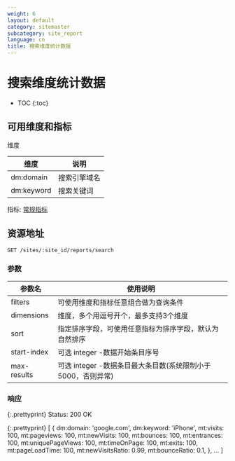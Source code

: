 ```yaml
---
weight: 6
layout: default
category: sitemaster
subcategory: site_report
language: cn
title: 搜索维度统计数据
---
```


# 搜索维度统计数据

* TOC
{:toc}


## 可用维度和指标

维度

| 维度       | 说明         |
|------------|--------------|
| dm:domain  | 搜索引擎域名 |
| dm:keyword | 搜索关键词   |

指标: [常规指标](/doc/sitemaster/v1/cn/site_report.html#section-2)


## 资源地址

    GET /sites/:site_id/reports/search

### 参数

| 参数名      | 使用说明                                                     |
|-------------|--------------------------------------------------------------|
| filters     | 可使用维度和指标任意组合做为查询条件                         |
| dimensions  | 维度，多个用逗号开个，最多支持3个维度                        |
| sort        | 指定排序字段，可使用任意指标为排序字段，默认为自然排序       |
| start-index | 可选 integer -数据开始条目序号                               |
| max-results | 可选 integer -数据条目最大条目数(系统限制小于5000，否则异常) |


### 响应

{:.prettyprint}
    Status: 200 OK

{:.prettyprint}
    [
        {
            dm:domain: 'google.com',
            dm:keyword: 'iPhone',
            mt:visits: 100,
            mt:pageviews: 100,
            mt:newVisits: 100,
            mt:bounces: 100,
            mt:entrances: 100,
            mt:uniquePageViews: 100,
            mt:timeOnPage: 100,
            mt:exits: 100,
            mt:pageLoadTime: 100,
            mt:newVisitsRatio: 0.99,
            mt:bounceRatio: 0.1,
        },
        ...
    ]
